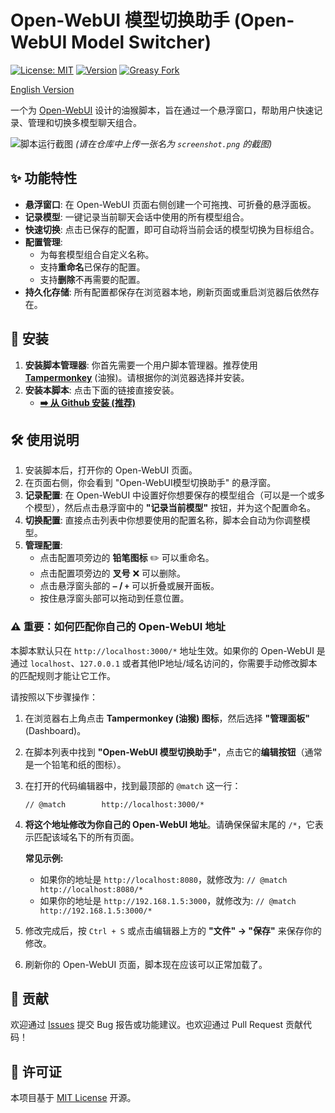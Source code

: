 # Open-WebUI 模型切换助手 (Open-WebUI Model Switcher)

[![License: MIT](https://img.shields.io/badge/License-MIT-yellow.svg)](https://opensource.org/licenses/MIT)
[![Version](https://img.shields.io/badge/version-1.7-blue.svg)](#)
[![Greasy Fork](https://img.shields.io/badge/Greasy%20Fork-Install-brightgreen.svg)](https://greasyfork.org/zh-CN/scripts/YOUR-SCRIPT-ID-HERE) <!-- 请在发布到 Greasy Fork 后替换 YOUR-SCRIPT-ID-HERE -->

[English Version](./README_EN.md) <!-- 可选 -->

一个为 [Open-WebUI](https://github.com/open-webui/open-webui) 设计的油猴脚本，旨在通过一个悬浮窗口，帮助用户快速记录、管理和切换多模型聊天组合。

![脚本运行截图](https://raw.githubusercontent.com/guihuashaoxiang/open-webui-model-switcher/main/screenshot.png)
*(请在仓库中上传一张名为 `screenshot.png` 的截图)*

## ✨ 功能特性

*   **悬浮窗口**: 在 Open-WebUI 页面右侧创建一个可拖拽、可折叠的悬浮面板。
*   **记录模型**: 一键记录当前聊天会话中使用的所有模型组合。
*   **快速切换**: 点击已保存的配置，即可自动将当前会话的模型切换为目标组合。
*   **配置管理**:
    *   为每套模型组合自定义名称。
    *   支持**重命名**已保存的配置。
    *   支持**删除**不再需要的配置。
*   **持久化存储**: 所有配置都保存在浏览器本地，刷新页面或重启浏览器后依然存在。

## 🚀 安装

1.  **安装脚本管理器**: 你首先需要一个用户脚本管理器。推荐使用 [**Tampermonkey**](https://www.tampermonkey.net/) (油猴)。请根据你的浏览器选择并安装。
2.  **安装本脚本**: 点击下面的链接直接安装。
    *   **[➡️ 从 Github 安装 (推荐)](https://github.com/guihuashaoxiang/open-webui-model-switcher/raw/main/open-webui-model-switcher.user.js)**

## 🛠️ 使用说明

1.  安装脚本后，打开你的 Open-WebUI 页面。
2.  在页面右侧，你会看到 "Open-WebUI模型切换助手" 的悬浮窗。
3.  **记录配置**: 在 Open-WebUI 中设置好你想要保存的模型组合（可以是一个或多个模型），然后点击悬浮窗中的 **"记录当前模型"** 按钮，并为这个配置命名。
4.  **切换配置**: 直接点击列表中你想要使用的配置名称，脚本会自动为你调整模型。
5.  **管理配置**:
    *   点击配置项旁边的 **铅笔图标** ✏️ 可以重命名。
    *   点击配置项旁边的 **叉号** ❌ 可以删除。
    *   点击悬浮窗头部的 **`—` / `+`** 可以折叠或展开面板。
    *   按住悬浮窗头部可以拖动到任意位置。

### ⚠️ 重要：如何匹配你自己的 Open-WebUI 地址

本脚本默认只在 `http://localhost:3000/*` 地址生效。如果你的 Open-WebUI 是通过 `localhost`、`127.0.0.1` 或者其他IP地址/域名访问的，你需要手动修改脚本的匹配规则才能让它工作。

请按照以下步骤操作：

1.  在浏览器右上角点击 **Tampermonkey (油猴) 图标**，然后选择 **"管理面板"** (Dashboard)。
2.  在脚本列表中找到 **"Open-WebUI 模型切换助手"**，点击它的**编辑按钮**（通常是一个铅笔和纸的图标）。
3.  在打开的代码编辑器中，找到最顶部的 `@match` 这一行：
    ```
    // @match        http://localhost:3000/*
    ```
4.  **将这个地址修改为你自己的 Open-WebUI 地址**。请确保保留末尾的 `/*`，它表示匹配该域名下的所有页面。

    **常见示例:**
    *   如果你的地址是 `http://localhost:8080`，就修改为:
        `// @match        http://localhost:8080/*`
    *   如果你的地址是 `http://192.168.1.5:3000`，就修改为:
        `// @match        http://192.168.1.5:3000/*`

5.  修改完成后，按 `Ctrl + S` 或点击编辑器上方的 **"文件" -> "保存"** 来保存你的修改。
6.  刷新你的 Open-WebUI 页面，脚本现在应该可以正常加载了。

## 🤝 贡献

欢迎通过 [Issues](https://github.com/guihuashaoxiang/open-webui-model-switcher/issues) 提交 Bug 报告或功能建议。也欢迎通过 Pull Request 贡献代码！

## 📄 许可证

本项目基于 [MIT License](LICENSE) 开源。
